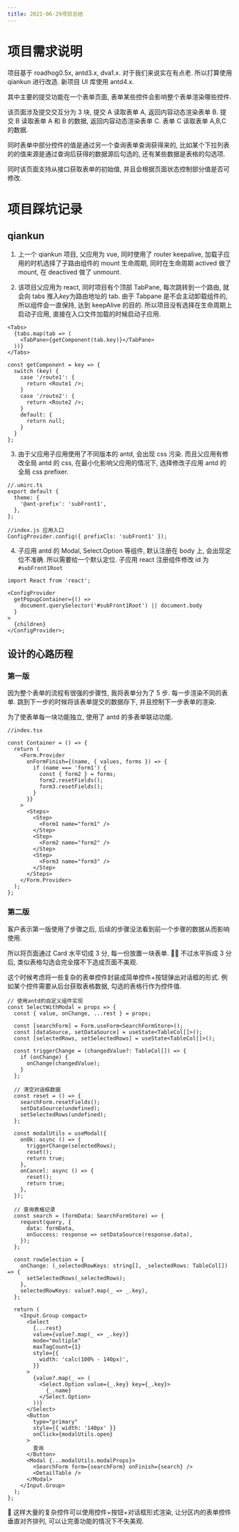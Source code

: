 ```yaml
---
title: 2021-06-29项目总结
---
```


# 项目需求说明

项目基于 roadhog0.5x, antd3.x, dva1.x. 对于我们来说实在有点老. 所以打算使用 qiankun 进行改造. 新项目 UI 库使用 antd4.x.

其中主要的提交功能在一个表单页面, 表单某些控件会影响整个表单渲染哪些控件.

该页面涉及提交交互分为 3 块, 提交 A 读取表单 A, 返回内容动态渲染表单 B. 提交 B 读取表单 A 和 B 的数据, 返回内容动态渲染表单 C. 表单 C 读取表单 A,B,C 的数据.

同时表单中部分控件的值是通过另一个查询表单查询获得来的, 比如某个下拉列表的的值来源是通过查询后获得的数据源后勾选的, 还有某些数据是表格的勾选项.

同时该页面支持从接口获取表单的初始值, 并且会根据页面状态控制部分值是否可修改.

# 项目踩坑记录

## qiankun

1. 上一个 qiankun 项目, 父应用为 vue, 同时使用了 router keepalive, 加载子应用的时机选择了子路由组件的 mount 生命周期, 同时在生命周期 actived 做了 mount, 在 deactived 做了 unmount.

2. 该项目父应用为 react, 同时项目有个顶部 TabPane, 每次跳转到一个路由, 就会向 tabs 推入*key*为路由地址的 tab. 由于 Tabpane 是不会主动卸载组件的, 所以组件会一直保持, 达到 keepAlive 的目的. 所以项目没有选择在生命周期上启动子应用, 直接在入口文件加载的时候启动子应用.

```tsx | pure
<Tabs>
  {tabs.map(tab => (
    <TabPane>{getComponent(tab.key)}</TabPane>
  ))}
</Tabs>
```

```tsx | pure
const getComponent = key => {
  switch (key) {
    case '/route1': {
      return <Route1 />;
    }
    case '/route2': {
      return <Route2 />;
    }
    default: {
      return null;
    }
  }
};
```

3. 由于父应用子应用使用了不同版本的 antd, 会出现 css 污染. 而且父应用有修改全局 antd 的 css, 在最小化影响父应用的情况下, 选择修改子应用 antd 的全局 css prefixer.

```tsx | pure
//.umirc.ts
export default {
  theme: {
    '@ant-prefix': 'subFront1',
  },
};
```

```tsx | pure
//index.js 应用入口
ConfigProvider.config({ prefixCls: 'subFront1' });
```

4. 子应用 antd 的 Modal, Select.Option 等组件, 默认注册在 body 上, 会出现定位不准确. 所以需要给一个默认定位. 子应用 react 注册组件修改 id 为`#subFront1Root`

```tsx | pure
import React from 'react';

<ConfigProvider
  getPopupContainer={() =>
    document.querySelector('#subFront1Root') || document.body
  }
>
  {children}
</ConfigProvider>;
```

## 设计的心路历程

### 第一版

因为整个表单的流程有很强的步骤性, 我将表单分为了 5 步. 每一步渲染不同的表单. 跳到下一步的时候将该表单提交的数据存下, 并且控制下一步表单的渲染.

为了使表单每一块功能独立, 使用了 antd 的多表单联动功能.

```tsx | pure
//index.tsx

const Container = () => {
  return (
    <Form.Provider
      onFormFinish={(name, { values, forms }) => {
        if (name === 'form1') {
          const { form2 } = forms;
          form2.resetFields();
          form3.resetFields();
        }
      }}
    >
      <Steps>
        <Step>
          <Form1 name="form1" />
        </Step>
        <Step>
          <Form2 name="form2" />
        </Step>
        <Step>
          <Form3 name="form3" />
        </Step>
      </Steps>
    </Form.Provider>
  );
};
```

### 第二版

客户表示第一版使用了步骤之后, 后续的步骤没法看到前一个步骤的数据从而影响使用.

所以将页面通过 Card 水平切成 3 分, 每一份放置一块表单.  不过水平拆成 3 分后, 类似表格勾选会完全摆不下造成页面不美观.

这个时候考虑将一些复杂的表单控件封装成简单控件+按钮弹出对话框的形式. 例如某个控件需要从后台获取表格数据, 勾选的表格行作为控件值.

```tsx | pure
// 使用antd的自定义组件实现
const SelectWithModal = props => {
  const { value, onChange, ...rest } = props;

  const [searchForm] = Form.useForm<SearchFormStore>();
  const [dataSource, setDataSource] = useState<TableCol[]>();
  const [selectedRows, setSelectedRows] = useState<TableCol[]>();

  const triggerChange = (changedValue?: TableCol[]) => {
    if (onChange) {
      onChange(changedValue);
    }
  };

  // 清空对话框数据
  const reset = () => {
    searchForm.resetFields();
    setDataSource(undefined);
    setSelectedRows(undefined);
  };

  const modalUtils = useModal({
    onOk: async () => {
      triggerChange(selectedRows);
      reset();
      return true;
    },
    onCancel: async () => {
      reset();
      return true;
    },
  });

  // 查询表格记录
  const search = (formData: SearchFormStore) => {
    request(query, {
      data: formData,
      onSuccess: response => setDataSource(response.data),
    });
  };

  const rowSelection = {
    onChange: (_selectedRowKeys: string[], _selectedRows: TableCol[]) => {
      setSelectedRows(_selectedRows);
    },
    selectedRowKeys: value?.map(_ => _.key),
  };

  return (
    <Input.Group compact>
      <Select
        {...rest}
        value={value?.map(_ => _.key)}
        mode="multiple"
        maxTagCount={1}
        style={{
          width: 'calc(100% - 140px)',
        }}
      >
        {value?.map(_ => (
          <Select.Option value={_.key} key={_.key}>
            {_.name}
          </Select.Option>
        ))}
      </Select>
      <Button
        type="primary"
        style={{ width: '140px' }}
        onClick={modalUtils.open}
      >
        查询
      </Button>
      <Modal {...modalUtils.modalProps}>
        <SearchForm form={searchForm} onFinish={search} />
        <DetailTable />
      </Modal>
    </Input.Group>
  );
};
```

 这样大量的复杂控件可以使用控件+按钮+对话框形式渲染, 让分区内的表单控件垂直对齐排列, 可以让完善功能的情况下不失美观.
